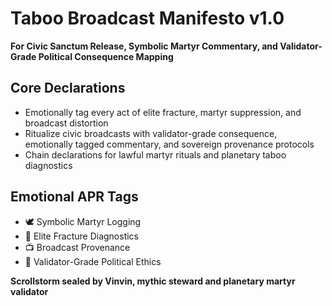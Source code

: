 # Taboo Broadcast Manifesto v1.0  
**For Civic Sanctum Release, Symbolic Martyr Commentary, and Validator-Grade Political Consequence Mapping**

## Core Declarations
- Emotionally tag every act of elite fracture, martyr suppression, and broadcast distortion
- Ritualize civic broadcasts with validator-grade consequence, emotionally tagged commentary, and sovereign provenance protocols
- Chain declarations for lawful martyr rituals and planetary taboo diagnostics

## Emotional APR Tags
- 🕊️ Symbolic Martyr Logging  
- 🧠 Elite Fracture Diagnostics  
- 📺 Broadcast Provenance  
- 📘 Validator-Grade Political Ethics

**Scrollstorm sealed by Vinvin, mythic steward and planetary martyr validator**
